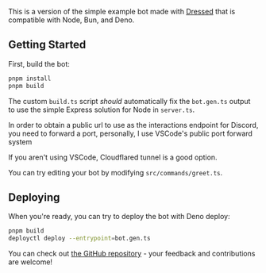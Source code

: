 This is a version of the simple example bot made with
[Dressed](https://jsr.io/@inbestigator/dressed) that is compatible with Node,
Bun, and Deno.

## Getting Started

First, build the bot:

```bash
pnpm install
pnpm build
```

The custom `build.ts` script _should_ automatically fix the `bot.gen.ts` output
to use the simple Express solution for Node in `server.ts`.

In order to obtain a public url to use as the interactions endpoint for Discord,
you need to forward a port, personally, I use VSCode's public port forward
system

If you aren't using VSCode, Cloudflared tunnel is a good option.

You can try editing your bot by modifying `src/commands/greet.ts`.

## Deploying

When you're ready, you can try to deploy the bot with Deno deploy:

```bash
pnpm build
deployctl deploy --entrypoint=bot.gen.ts
```

You can check out
[the GitHub repository](https://github.com/inbestigator/dressed) - your feedback
and contributions are welcome!
